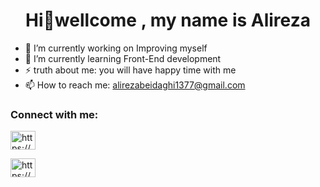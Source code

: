 <h1 align="center">Hi👋wellcome , my name is Alireza </h1>

- 🔭 I’m currently working on Improving myself
- 🌱 I’m currently learning Front-End development
-  ⚡ truth about me: you will have happy time with me 
- 📫 How to reach me: alirezabeidaghi1377@gmail.com


 <h3 align="left">Connect with me:</h3>
 <a href="https://www.linkedin.com/in/alireza-beydaghi-249104260/" target="blank"><img align="center" src="https://raw.githubusercontent.com/rahuldkjain/github-profile-readme-generator/master/src/images/icons/Social/linked-in-alt.svg" alt="https://www.linkedin.com/in/alireza/" height="30" width="40" /></a>

<a href="https://mail.google.com/mail/alirezabeidaghi1377@gmail.com" target="blank"><img align="center" src="(https://user-images.githubusercontent.com/120295221/212439371-12494040-b8cf-4c86-8b68-c1237af6f8e6.png)" alt="https://mail.google.com/mail/alirezabeidaghi1377@gmail.com" height="30" width="40" /></a>

